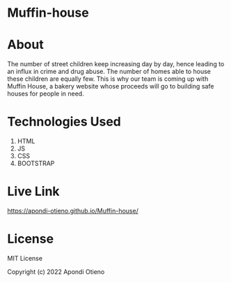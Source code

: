 # Muffin-house

# About
The number of street children keep increasing day by day, hence leading to an influx in crime and drug abuse. The number of homes able to house these children are equally few.
This is why our team is coming up with Muffin House, a bakery website whose proceeds will go to building safe houses for people in need. 

# Technologies Used

1. HTML
2. JS
3. CSS
4. BOOTSTRAP

# Live Link

https://apondi-otieno.github.io/Muffin-house/

# License

MIT License

Copyright (c) 2022 Apondi Otieno








